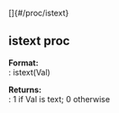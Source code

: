 []{#/proc/istext}    
## istext proc    
**Format:**    
:   istext(Val)    
<!-- -->    
**Returns:**    
:   1 if Val is text; 0 otherwise  